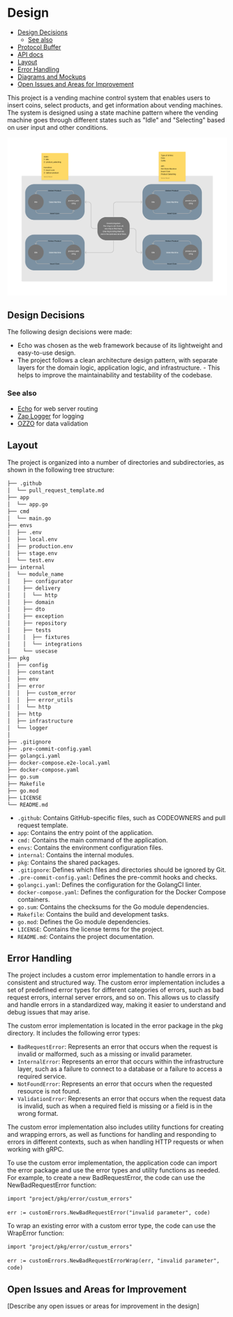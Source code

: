 # Design

<!-- START doctoc generated TOC please keep comment here to allow auto update -->
<!-- DON'T EDIT THIS SECTION, INSTEAD RE-RUN doctoc TO UPDATE -->

- [Design Decisions](#design-decisions)
  - [See also](#see-also)
- [Protocol Buffer](#protocol-buffer)
- [API docs](#api-docs)
- [Layout](#layout)
- [Error Handling](#error-handling)
- [Diagrams and Mockups](#diagrams-and-mockups)
- [Open Issues and Areas for Improvement](#open-issues-and-areas-for-improvement)

<!-- END doctoc generated TOC please keep comment here to allow auto update -->

This project is a vending machine control system that enables users to insert coins, select products, and get information about vending machines. The system is designed using a state machine pattern where the vending machine goes through different states such as "Idle" and "Selecting" based on user input and other conditions.

![Screenshot](design_chart.jpg)

## Design Decisions

The following design decisions were made:

- Echo was chosen as the web framework because of its lightweight and easy-to-use design.
- The project follows a clean architecture design pattern, with separate layers for the domain logic, application logic, and infrastructure. - This helps to improve the maintainability and testability of the codebase.

### See also

- [Echo](https://echo.labstack.com/) for web server routing
- [Zap Logger](https://github.com/uber-go/zap) for logging
- [OZZO](github.com/go-ozzo/ozzo-validation) for data validation


## Layout

The project is organized into a number of directories and subdirectories, as shown in the following tree structure:

```tree
├── .github
│  └── pull_request_template.md
├── app
│  └── app.go
├── cmd
│  └── main.go
├── envs
│  ├── .env
│  ├── local.env
│  ├── production.env
│  ├── stage.env
│  └── test.env
├── internal
│  └── module_name
│    ├── configurator
│    ├── delivery
│    │  └── http
│    ├── domain
│    ├── dto
│    ├── exception
│    ├── repository
│    ├── tests
│    │  ├── fixtures
│    │  └── integrations
│    └── usecase
├── pkg
│  ├── config
│  ├── constant
│  ├── env
│  ├── error
│  │  ├── custom_error
│  │  ├── error_utils
│  │  └── http
│  ├── http
│  ├── infrastructure
│  └── logger
│
├── .gitignore
├── .pre-commit-config.yaml
├── golangci.yaml
├── docker-compose.e2e-local.yaml
├── docker-compose.yaml
├── go.sum
├── Makefile
├── go.mod
├── LICENSE
└── README.md
```

- `.github`: Contains GitHub-specific files, such as CODEOWNERS and pull request template.
- `app`: Contains the entry point of the application.
- `cmd:` Contains the main command of the application.
- `envs`: Contains the environment configuration files.
- `internal`: Contains the internal modules.
- `pkg`: Contains the shared packages.
- `.gitignore`: Defines which files and directories should be ignored by Git.
- `.pre-commit-config.yaml`: Defines the pre-commit hooks and checks.
- `golangci.yaml`: Defines the configuration for the GolangCI linter.
- `docker-compose.yaml`: Defines the configuration for the Docker Compose containers.
- `go.sum`: Contains the checksums for the Go module dependencies.
- `Makefile`: Contains the build and development tasks.
- `go.mod`: Defines the Go module dependencies.
- `LICENSE`: Contains the license terms for the project.
- `README.md`: Contains the project documentation.

## Error Handling

The project includes a custom error implementation to handle errors in a consistent and structured way. The custom error implementation includes a set of predefined error types for different categories of errors, such as  bad request errors, internal server errors, and so on. This allows us to classify and handle errors in a standardized way, making it easier to understand and debug issues that may arise.

The custom error implementation is located in the error package in the pkg directory. It includes the following error types:

- `BadRequestError`: Represents an error that occurs when the request is invalid or malformed, such as a missing or invalid parameter.
- `InternalError`: Represents an error that occurs within the infrastructure layer, such as a failure to connect to a database or a failure to access a required service.
- `NotFoundError`: Represents an error that occurs when the requested resource is not found.
- `ValidationError`: Represents an error that occurs when the request data is invalid, such as when a required field is missing or a field is in the wrong format.

The custom error implementation also includes utility functions for creating and wrapping errors, as well as functions for handling and responding to errors in different contexts, such as when handling HTTP requests or when working with gRPC.

To use the custom error implementation, the application code can import the error package and use the error types and utility functions as needed. For example, to create a new BadRequestError, the code can use the NewBadRequestError function:

```golang
import "project/pkg/error/custum_errors"

err := customErrors.NewBadRequestError("invalid parameter", code)
```

To wrap an existing error with a custom error type, the code can use the WrapError function:

```golang
import "project/pkg/error/custum_errors"

err := customErrors.NewBadRequestErrorWrap(err, "invalid parameter", code)
```

## Open Issues and Areas for Improvement

[Describe any open issues or areas for improvement in the design]
